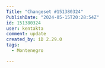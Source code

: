 ```yaml
---
Title: "Changeset #151380324"
PublishDate: "2024-05-15T20:28:54Z"
id: 151380324
user: kentakta
comment: update
created_by: iD 2.29.0
tags:
  - Montenegro

---
```

